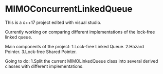 # MIMOConcurrentLinkedQueue

This is a c++17 project edited with visual studio.

Currently working on comparing different implementations of the lock-free linked queue.

Main components of the project:
1.Lock-free Linked Queue.
2.Hazard Pointer.
3.Lock-free Shared Pointer.

Going to do:
1.Split the current MIMOLinkedQueue class into several derived classes with different implementations.
